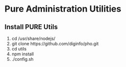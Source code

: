 <h1>Pure Administration Utilities</h1>

<h2>Install PURE Utils</h2>
<ol>
  <li>cd /usr/share/nodejs/</li>
  <li>git clone https://github.com/diginfo/pho.git</li>
  <li>cd utils</li>
  <li>npm install</li>
  <li>./config.sh</li>  
</ol>